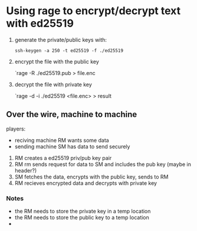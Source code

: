 # Using rage to encrypt/decrypt text with ed25519


1. generate the private/public keys with:

    `ssh-keygen -a 250 -t ed25519 -f ./ed25519`

2. encrypt the file with the public key

    `rage -R ./ed25519.pub <file> > file.enc

3. decrypt the file with private key

    `rage -d -i ./ed25519 <file.enc> > result


## Over the wire, machine to machine

players:

* reciving machine RM wants some data
* sending machine SM has data to send securely

1. RM creates a ed25519 priv/pub key pair
2. RM rm sends request for data to SM and includes the pub key (maybe in header?)
3. SM fetches the data, encrypts with the public key, sends to RM
4. RM recieves encrypted data and decrypts with private key 

### Notes

* the RM needs to store the private key in a temp location
* the RM needs to store the public key to a temp location
* 
